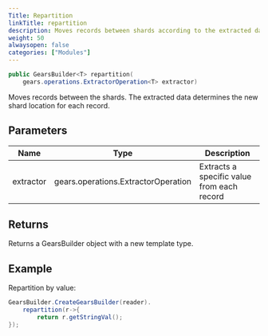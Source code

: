 ```yaml
---
Title: Repartition
linkTitle: repartition
description: Moves records between shards according to the extracted data.
weight: 50
alwaysopen: false
categories: ["Modules"]
---
```


```java
public GearsBuilder<T> repartition​(
	gears.operations.ExtractorOperation<T> extractor)
```

Moves records between the shards. The extracted data determines the new shard location for each record.

## Parameters

| Name | Type | Description |
|------|------|-------------|
| extractor | <nobr>gears.operations.ExtractorOperation<T></nobr> | Extracts a specific value from each record |

## Returns

Returns a GearsBuilder object with a new template type.

## Example

Repartition by value:

```java
GearsBuilder.CreateGearsBuilder(reader).
   	repartition(r->{
   		return r.getStringVal();
});
```